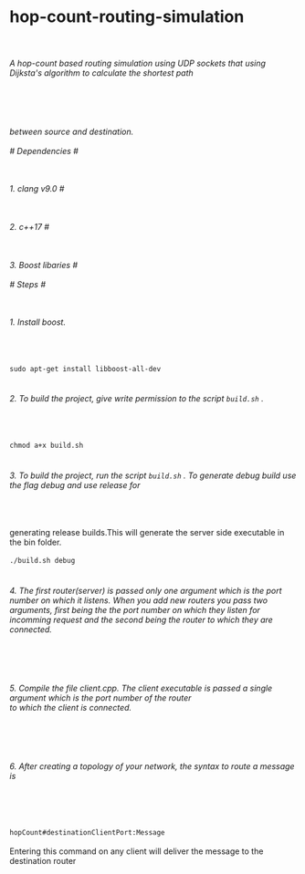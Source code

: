 # hop-count-routing-simulation #
<br><h6> A hop-count based routing simulation using UDP sockets that using Dijksta's algorithm to calculate the shortest path </h6></br>
<br><h6> between source and destination.</br>
<br># Dependencies #</br>
<br><h6> 1. clang v9.0 #</br>
<br><h6> 2. c++17 #</br>
<br><h6> 3. Boost libaries #</br>
<br># Steps #</br>
<br><h6> 1. Install boost.  </h6></br>
<br>```sudo apt-get install libboost-all-dev```</br>
<br><h6> 2. To build the project, give write permission to the script ```build.sh``` .  </h6></br>
<br>```chmod a+x build.sh```</br>
<br><h6> 3. To build the project, run the script ```build.sh``` . To generate debug build use the flag debug and use release for  </h6></br>
     <br>generating release builds.This will generate the server side executable in the bin folder.</br>
<br>```./build.sh debug```</br>
<br><h6> 4. The first router(server) is passed only one argument which is the port number on which it listens. When you add new routers you pass two arguments, first being the the port number on which they listen for incomming request and the second 
being the router to which they are connected.</h6></br>
<br><h6> 5. Compile the file client.cpp. The client executable is passed a single argument which is the port number of the router <br>to which the client is connected. </h6></br>
<br><h6> 6. After creating a topology of your network, the syntax to route a message is </h6></br>  
     <br>```hopCount#destinationClientPort:Message```</br>
     <br>Entering this command on any client will deliver the message to the destination router </br>

